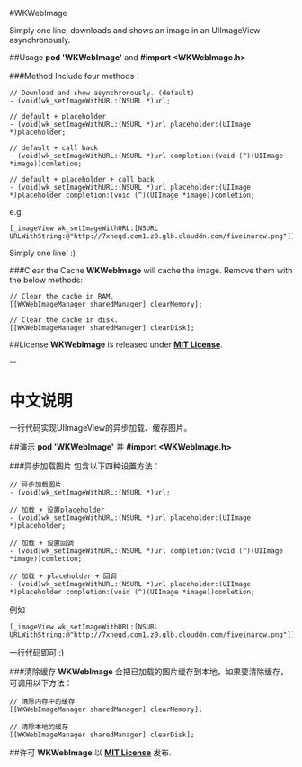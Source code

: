 #WKWebImage

Simply one line, downloads and shows an image in an UIImageView asynchronously.

##Usage
**pod 'WKWebImage'** and **#import \<WKWebImage.h>**

###Method
Include four methods：

	// Download and show asynchronously. (default)
	- (void)wk_setImageWithURL:(NSURL *)url;
	
	// default + placeholder
	- (void)wk_setImageWithURL:(NSURL *)url placeholder:(UIImage *)placeholder;
	
	// default + call back
	- (void)wk_setImageWithURL:(NSURL *)url completion:(void (^)(UIImage *image))comletion;

	// default + placeholder + call back
	- (void)wk_setImageWithURL:(NSURL *)url placeholder:(UIImage *)placeholder completion:(void (^)(UIImage *image))comletion;

e.g.

	[_imageView wk_setImageWithURL:[NSURL URLWithString:@"http://7xneqd.com1.z0.glb.clouddn.com/fiveinarow.png"]];

Simply one line! :)

###Clear the Cache
**WKWebImage** will cache the image. Remove them with the below methods:

	// Clear the cache in RAM.
    [[WKWebImageManager sharedManager] clearMemory];
    
    // Clear the cache in disk.
    [[WKWebImageManager sharedManager] clearDisk];

##License
**WKWebImage** is released under [__MIT License__](https://github.com/WelkinXie/WKWebImage/blob/master/LICENSE).

--

# 中文说明
一行代码实现UIImageView的异步加载、缓存图片。

##演示
**pod 'WKWebImage'** 并 **#import \<WKWebImage.h>**

###异步加载图片
包含以下四种设置方法：

	// 异步加载图片
	- (void)wk_setImageWithURL:(NSURL *)url;
	
	// 加载 + 设置placeholder
	- (void)wk_setImageWithURL:(NSURL *)url placeholder:(UIImage *)placeholder;
	
	// 加载 + 设置回调
	- (void)wk_setImageWithURL:(NSURL *)url completion:(void (^)(UIImage *image))comletion;

	// 加载 + placeholder + 回调
	- (void)wk_setImageWithURL:(NSURL *)url placeholder:(UIImage *)placeholder completion:(void (^)(UIImage *image))comletion;

例如

	[_imageView wk_setImageWithURL:[NSURL URLWithString:@"http://7xneqd.com1.z0.glb.clouddn.com/fiveinarow.png"]];

一行代码即可 :)

###清除缓存
**WKWebImage** 会把已加载的图片缓存到本地，如果要清除缓存，可调用以下方法：

	// 清除内存中的缓存
    [[WKWebImageManager sharedManager] clearMemory];
    
    // 清除本地的缓存
    [[WKWebImageManager sharedManager] clearDisk];

##许可
**WKWebImage** 以 [__MIT License__](https://github.com/WelkinXie/WKWebImage/blob/master/LICENSE) 发布.